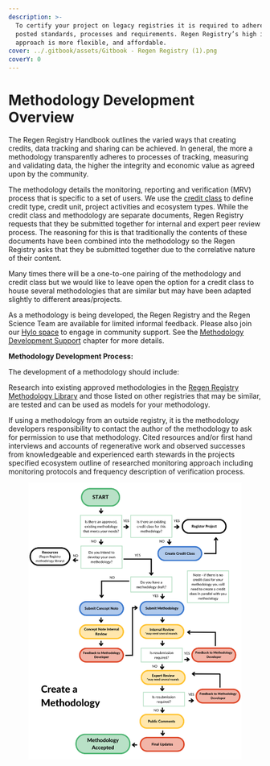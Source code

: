 ```yaml
---
description: >-
  To certify your project on legacy registries it is required to adhere to
  posted standards, processes and requirements. Regen Registry’s high integrity
  approach is more flexible, and affordable.
cover: ../.gitbook/assets/Gitbook - Regen Registry (1).png
coverY: 0
---
```


# Methodology Development Overview

The Regen Registry Handbook outlines the varied ways that creating credits, data tracking and sharing can be achieved. In general, the more a methodology transparently adheres to processes of tracking, measuring and validating data, the higher the integrity and economic value as agreed upon by the community.

The methodology details the monitoring, reporting and verification (MRV) process that is specific to a set of users.  We use the [credit class](../credit-class-development/credit-class-overview/) to define credit type, credit unit, project activities and ecosystem types.  While the credit class and methodology are separate documents, Regen Registry requests that they be submitted together for internal and expert peer review process. The reasoning for this is that traditionally the contents of these documents have been combined into the methodology so the Regen Registry asks that they be submitted together due to the correlative nature of their content.

Many times there will be a one-to-one pairing of the methodology and credit class but we would like to leave open the option for a credit class to house several methodologies that are similar but may have been adapted slightly to different areas/projects.

As a methodology is being developed, the Regen Registry and the Regen Science Team are available for limited informal feedback.  Please also join our [Hylo space](https://www.hylo.com/groups/regen-methodology-development) to engage in community support.  See the [Methodology Development Support](methodology-development-support.md) chapter for more details.

**Methodology Development Process:**&#x20;

The development of a methodology should include:&#x20;

Research into existing approved methodologies in the [Regen Registry Methodology Library](https://app.gitbook.com/o/HLlZLPGRtuSIEfuq1a8I/s/H1QmzemVpWDCJv0QlPOj/) and those listed on other registries that may be similar, are tested and can be used as models for your methodology.&#x20;

If using a methodology from an outside registry, it is the methodology developers responsibility to contact the author of the methodology to ask for permission to use that methodology. Cited resources and/or first hand interviews and accounts of regenerative work and observed successes from knowledgeable and experienced earth stewards in the projects specified ecosystem outline of researched monitoring approach including monitoring protocols and frequency description of verification process.

<figure><img src="../.gitbook/assets/Methodology.png" alt=""><figcaption></figcaption></figure>
